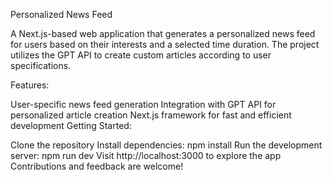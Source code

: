 Personalized News Feed

A Next.js-based web application that generates a personalized news feed for users based on their interests and a selected time duration. The project utilizes the GPT API to create custom articles according to user specifications.

Features:

User-specific news feed generation
Integration with GPT API for personalized article creation
Next.js framework for fast and efficient development
Getting Started:

Clone the repository
Install dependencies: npm install
Run the development server: npm run dev
Visit http://localhost:3000 to explore the app
Contributions and feedback are welcome!
